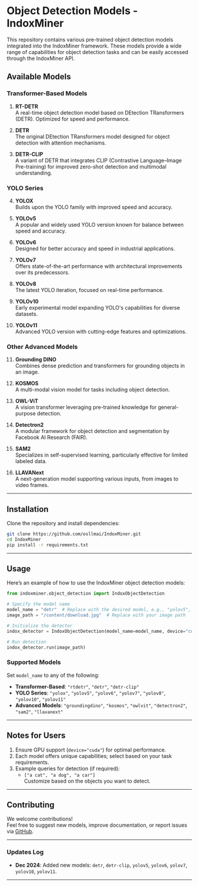 # Object Detection Models - IndoxMiner

This repository contains various pre-trained object detection models integrated into the IndoxMiner framework. These models provide a wide range of capabilities for object detection tasks and can be easily accessed through the IndoxMiner API.

## Available Models

### Transformer-Based Models
1. **RT-DETR**  
   A real-time object detection model based on DEtection TRansformers (DETR). Optimized for speed and performance.

2. **DETR**  
   The original DEtection TRansformers model designed for object detection with attention mechanisms.

3. **DETR-CLIP**  
   A variant of DETR that integrates CLIP (Contrastive Language–Image Pre-training) for improved zero-shot detection and multimodal understanding.

### YOLO Series
4. **YOLOX**  
   Builds upon the YOLO family with improved speed and accuracy.

5. **YOLOv5**  
   A popular and widely used YOLO version known for balance between speed and accuracy.

6. **YOLOv6**  
   Designed for better accuracy and speed in industrial applications.

7. **YOLOv7**  
   Offers state-of-the-art performance with architectural improvements over its predecessors.

8. **YOLOv8**  
   The latest YOLO iteration, focused on real-time performance.

9. **YOLOv10**  
   Early experimental model expanding YOLO's capabilities for diverse datasets.

10. **YOLOv11**  
    Advanced YOLO version with cutting-edge features and optimizations.

### Other Advanced Models
11. **Grounding DINO**  
    Combines dense prediction and transformers for grounding objects in an image.

12. **KOSMOS**  
    A multi-modal vision model for tasks including object detection.

13. **OWL-ViT**  
    A vision transformer leveraging pre-trained knowledge for general-purpose detection.

14. **Detectron2**  
    A modular framework for object detection and segmentation by Facebook AI Research (FAIR).

15. **SAM2**  
    Specializes in self-supervised learning, particularly effective for limited labeled data.

16. **LLAVANext**  
    A next-generation model supporting various inputs, from images to video frames.

---

## Installation

Clone the repository and install dependencies:

```bash
git clone https://github.com/osllmai/IndoxMiner.git
cd IndoxMiner
pip install -r requirements.txt
```

---

## Usage

Here’s an example of how to use the IndoxMiner object detection models:

```python
from indoxminer.object_detection import IndoxObjectDetection

# Specify the model name
model_name = "detr"  # Replace with the desired model, e.g., "yolov5", "groundingdino"
image_path = "/content/download.jpg"  # Replace with your image path

# Initialize the detector
indox_detector = IndoxObjectDetection(model_name=model_name, device="cuda")

# Run detection
indox_detector.run(image_path)
```

### Supported Models

Set `model_name` to any of the following:

- **Transformer-Based**: `"rtdetr"`, `"detr"`, `"detr-clip"`
- **YOLO Series**: `"yolox"`, `"yolov5"`, `"yolov6"`, `"yolov7"`, `"yolov8"`, `"yolov10"`, `"yolov11"`
- **Advanced Models**: `"groundingdino"`, `"kosmos"`, `"owlvit"`, `"detectron2"`, `"sam2"`, `"llavanext"`

---

## Notes for Users

1. Ensure GPU support (`device="cuda"`) for optimal performance.
2. Each model offers unique capabilities; select based on your task requirements.
3. Example queries for detection (if required):
   - `["a cat", "a dog", "a car"]`  
   Customize based on the objects you want to detect.

---

## Contributing

We welcome contributions!  
Feel free to suggest new models, improve documentation, or report issues via [GitHub](https://github.com/osllmai/IndoxMiner).

---

### Updates Log

- **Dec 2024**: Added new models: `detr`, `detr-clip`, `yolov5`, `yolov6`, `yolov7`, `yolov10`, `yolov11`.

---